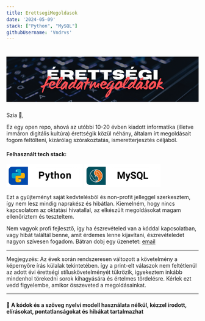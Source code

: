 ```yaml
---
title: ErettsegiMegoldasok
date: '2024-05-09'
stack: ["Python", "MySQL"]
githubUsername: 'Vndrvs'
---
```


# ![header](https://github.com/Vndrvs/info-digikult-erettsegik/blob/main/png/banner_pic.png)

<p>
Szia 👋,

Ez egy open repo, ahová az utóbbi 10-20 évben kiadott informatika (illetve immáron digitális kultúra) érettségik közül néhány, általam írt megoldásait fogom feltölteni, kizárólag szórakoztatás, ismeretterjesztés céljából.
</p>

<div class="icon-wrapper">
 
<h4><strong>Felhasznált tech stack:</strong></h4>

<img src="https://github.com/Vndrvs/info-digikult-erettsegik/blob/main/png/python.png" alt="Python">
<img src="https://github.com/Vndrvs/info-digikult-erettsegik/blob/main/png/sql.png" alt="MySQL">

<p>
Ezt a gyűjteményt saját kedvtelésből és non-profit jelleggel szerkesztem, így nem lesz mindig naprakész és hibátlan. Kiemelném, hogy nincs kapcsolatom az oktatási hivatallal, az elkészült megoldásokat magam ellenőriztem és teszteltem.

Nem vagyok profi fejlesztő, így ha észrevételed van a kóddal kapcsolatban, vagy hibát találtál benne, amit érdemes lenne kijavítani, észrevételedet nagyon szívesen fogadom. Bátran dobj egy üzenetet: [email](andras.webdev@gmail.com)

<hr> 

Megjegyzés: Az évek során rendszeresen változott a követelmény a képernyőre írás külalak tekintetében.
így a print-elt válaszok nem feltétlenül az adott évi érettségi stíluskövetelményét tükrözik, igyekeztem inkább mindenhol törekedni sorok kihagyására és értelmes tördelésre. Kérlek ezt vedd figyelembe, amikor összeveted a megoldásainkat.
</p>

</div>

 ---

</details>
<h4>👀 A kódok és a szöveg nyelvi modell használata nélkül, kézzel írodott, elírásokat, pontatlanságokat és hibákat tartalmazhat</h4>
